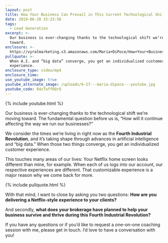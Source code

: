 ```yaml
---
layout: post
title: How Your Business Can Prevail in This Current Technological Shift
date: 2019-06-28 15:23:58
tags:
  - Lead Generation
excerpt: >-
  Our business is ever-changing thanks to the technological shift we’re moving
  toward.
enclosure: >-
  https://vyralmarketing.s3.amazonaws.com/Maria+DiPoce/How+Your+Business+Can+Prevail+in+This+Current+Technological+Shift.mp4
pullquote: >-
  When A.I. and “big data” converge, you get an individualized customer
  experience.
enclosure_type: video/mp4
enclosure_time:
use_youtube_image: true
youtube_alternate_image: /uploads/6-27---maria-dipoce---youtube.jpg
youtube_code: 04zTaffOQrQ
---
```


{% include youtube.html %}

Our business is ever-changing thanks to the technological shift we’re moving toward. The fundamental question before us is, “How will it continue affecting the way we run our businesses?”

We consider the times we’re living in right now as the **Fourth Industrial Revolution**, and it’s taking shape through advances in artificial intelligence and “big data.” When those two things converge, you get an individualized customer experience.&nbsp;

This touches many areas of our lives: Your Netflix home screen looks different than mine, for example. When each of us logs into our account, our respective experiences are different. That customizable experience is a major reason why we come back for more.

{% include pullquote.html %}

With that mind, I want to close by asking you two questions: **How are you delivering a Netflix-style experience to your clients?&nbsp;**

And secondly, **what does your brokerage have planned to help your business survive and thrive during this Fourth Industrial Revolution? &nbsp;** &nbsp;

If you have any questions or if you’d like to request a one-on-one coaching session with me, please get in touch. I’d love to have a conversation with you\!